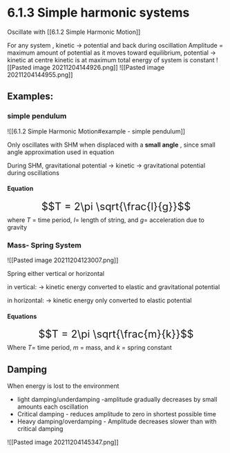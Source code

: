 # 6.1.3 Simple harmonic systems
Oscillate with [[6.1.2 Simple Harmonic Motion]]

For any system , kinetic -> potential and back during oscillation
Amplitude = maximum amount of potential
as it moves toward equilibrium, potential -> kinetic
at centre kinetic is at maximum
total energy of system is constant
![[Pasted image 20211204144926.png]]
![[Pasted image 20211204144955.png]]


## Examples:

### simple pendulum 
![[6.1.2 Simple Harmonic Motion#example - simple pendulum]]

Only oscillates with SHM when displaced with a **small angle** , since small angle approximation used in equation

During SHM, gravitational potential -> kinetic -> gravitational potential during oscillations

#### Equation

<font size = "5">$$T = 2\pi \sqrt{\frac{l}{g}}$$</font>
where $T$ = time period, $l$= length of string, and $g$= acceleration due to gravity

### Mass- Spring System

![[Pasted image 20211204123007.png]]

Spring either vertical or horizontal

in vertical:
-> kinetic energy converted to elastic and gravitational potential 

in horizontal:
-> kinetic energy only converted to elastic potential

#### Equations
<font size = "5">$$T = 2\pi \sqrt{\frac{m}{k}}$$ </font>
Where $T$= time period, $m$ = mass, and $k$ = spring constant


## Damping
When energy is lost to the environment
- light damping/underdamping -amplitude gradually decreases by small amounts each oscillation
- Critical damping - reduces amplitude to zero in shortest possible time 
- Heavy damping/overdamping - Amplitude decreases slower than with critical damping

![[Pasted image 20211204145347.png]]
